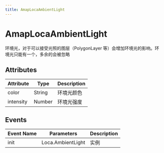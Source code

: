 ```yaml
---
title: AmapLocaAmbientLight
---
```


# AmapLocaAmbientLight
环境光，对于可以接受光照的图层（PolygonLayer 等）会增加环境光的影响。环境光只能有一个，多余的会被忽略

## Attributes

Attribute | Type | Description
---|---|---|
color | String | 环境光颜色
intensity | Number | 环境光强度

## Events

Event Name | Parameters | Description
---|---|---|
init | Loca.AmbientLight | 实例
